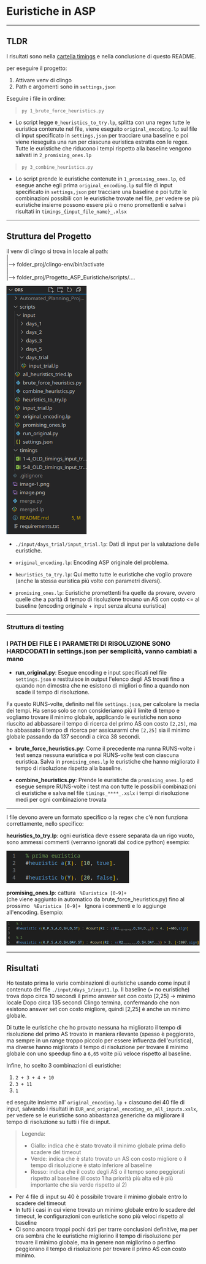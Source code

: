 # Euristiche in ASP

---

## TLDR

I risultati sono nella [cartella timings](https://github.com/PierpaoloSpadafora/Progetto_ASP_Euristiche/tree/main/timings)
 e nella conclusione di questo README.

per eseguire il progetto:
1. Attivare venv di clingo
2. Path e argomenti sono in `settings,json`

Eseguire i file in ordine:

> `py 1_brute_force_heuristics.py`

 - Lo script legge `0_heuristics_to_try.lp`, splitta con una regex tutte le euristica contenute nel file, viene eseguito `original_encoding.lp` sul file di input specificato in `settings,json` per tracciare una baseline e poi viene rieseguita una run per ciascuna euristica estratta con le regex.
Tutte le euristiche che riducono i tempi rispetto alla baseline vengono salvati in `2_promising_ones.lp`

> `py 3_combine_heuristics.py`

 - Lo script prende le euristiche contenute in `1_promising_ones.lp`, ed esegue anche egli prima `original_encoding.lp` sul file di input specificato in `settings,json` per tracciare una baseline e poi tutte le combinazioni possibili con le euristiche trovate nel file, per vedere se più euristiche insieme possono essere più o meno promettenti e salva i risultati in `timings_{input_file_name}_.xlsx`

---

## Struttura del Progetto

il venv di clingo si trova in locale al path: <br>
| <br>
|--> folder_proj/clingo-env/bin/activate <br>
| <br>
|--> folder_proj/Progetto_ASP_Euristiche/scripts/.... <br>

![alt text](./immagini_readme/image-2.png)

* `./input/days_trial/input_trial.lp`: Dati di input per la valutazione delle euristiche.

* `original_encoding.lp`: Encoding ASP originale del problema.

* `heuristics_to_try.lp`: Qui metto tutte le euristiche che voglio provare (anche la stessa euristica più volte con parametri diversi).
* `promising_ones.lp`: Euristiche promettenti fra quelle da provare, ovvero quelle che a parità di tempo di risoluzione trovano un AS con costo <= al baseline (encoding originale + input senza alcuna euristica)

---

### Struttura di testing

### I PATH DEI FILE E I PARAMETRI DI RISOLUZIONE SONO HARDCODATI in settings.json per semplicità, vanno cambiati a mano

* **run\_original.py**: Esegue encoding e input specificati nel file `settings.json` e restituisce in output l'elenco degli AS trovati fino a quando non dimostra che ne esistono di migliori o fino a quando non scade il tempo di risoluzione.

Fa questo RUNS-volte, definito nel file `settings.json`, per calcolare la media dei tempi.
Ha senso solo se non consideriamo più il limite di tempo e vogliamo trovare il minimo globale, applicando le euristiche non sono riuscito ad abbassare il tempo di ricerca del primo AS con costo `[2,25]`, ma ho abbassato il tempo di ricerca per assicurarmi che `[2,25]` sia il minimo globale passando da 137 secondi a circa 38 secondi.

* **brute\_force\_heuristics.py**: Come il precedente ma runna RUNS-volte i test senza nessuna euristica e poi RUNS-volte test con ciascuna euristica.
Salva in `promising_ones.lp` le euristiche che hanno migliorato il tempo di risoluzione rispetto alla baseline.

* **combine\_heuristics.py**: Prende le euristiche da `promising_ones.lp` ed esegue sempre RUNS-volte i test ma con tutte le possibili combinazioni di euristiche e salva nel file `timings_****_.xslx` i tempi di risoluzione medi per ogni combinazione trovata

---

I file devono avere un formato specifico o la regex che c'è non funziona correttamente, nello specifico:

**heuristics_to_try.lp**: ogni euristica deve essere separata da un rigo vuoto, sono ammessi commenti (verranno ignorati dal codice python) esempio:

![alt text](./immagini_readme/image-1.png)

**promising_ones.lp**: cattura <code> %Euristica [0-9]+ </code> (che viene aggiunto in automatico da brute_force_heuristics.py) fino al prossimo <code> %Euristica [0-9]+ </code>
Ignora i commenti e lo aggiunge all'encoding.
Esempio:

![alt text](./immagini_readme/image.png)

---

## Risultati

Ho testato prima le varie combinazioni di euristiche usando come input il contenuto del file `./input/days_1/input1.lp`.
Il baseline (= no euristiche) trova dopo circa 10 secondi il primo answer set con costo [2,25] -> minimo locale
Dopo circa 135 secondi Clingo termina, confermando che non esistono answer set con costo migliore, quindi [2,25] è anche un minimo globale.

Di tutte le euristiche che ho provato nessuna ha migliorato il tempo di risoluzione del primo AS trovato in maniera rilevante (spesso è peggiorato, ma sempre in un range troppo piccolo per essere influenza dell'euristica), ma diverse hanno migliorato il tempo di risoluzione per trovare il minimo globale con uno speedup fino a `6,65` volte più veloce rispetto al baseline.

Infine, ho scelto 3 combinazioni di euristiche:

1. `2 + 3 + 4 + 10`
2. `3 + 11`
3. `1`

ed eseguite insieme all' `original_encoding.lp` + ciascuno dei 40 file di input, salvando i risultati in `EUR_and_original_encoding_on_all_inputs.xslx`, per vedere se le euristiche sono abbastanza generiche da migliorare il tempo di risoluzione su tutti i file di input.

> Legenda:
> - Giallo: indica che è stato trovato il minimo globale prima dello scadere del timeout
> - Verde: indica che è stato trovato un AS con costo migliore o il tempo di risoluzione è stato inferiore al baseline
> - Rosso: indica che il costo degli AS o il tempo sono peggiorati rispetto al baseline (il costo 1 ha priorità più alta ed è più importante che sia verde rispetto al 2)

- Per 4 file di input su 40 è possibile trovare il minimo globale entro lo scadere del timeout
- In tutti i casi in cui viene trovato un minimo globale entro lo scadere del timeout, le configurazioni con euristiche sono più veloci rispetto al baseline
- Ci sono ancora troppi pochi dati per trarre conclusioni definitive, ma per ora sembra che le euristiche migliorino il tempo di risoluzione per trovare il minimo globale, ma in genere non migliorino o perfino peggiorano il tempo di risoluzione per trovare il primo AS con costo minimo.
